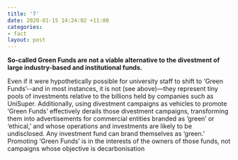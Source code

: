 ```yaml
---
title: '7'
date: 2020-01-15 14:24:02 +11:00
categories:
- fact
layout: post
---
```


**So-called Green Funds are not a viable alternative to the divestment of large industry-based and institutional funds.**

Even if it were hypothetically possible for university staff to shift to ‘Green Funds’--and in most instances, it is not (see above)—they represent tiny pools of investments relative to the billions held by companies such as UniSuper. Additionally, using divestment campaigns as vehicles to promote ‘Green Funds’ effectively derails those divestment campaigns, transforming them into advertisements for commercial entities branded as ‘green’ or ‘ethical,’ and whose operations and investments are likely to be undisclosed. Any investment fund can brand themselves as ‘green.’ Promoting ‘Green Funds’ is in the interests of the owners of those funds, not campaigns whose objective is decarbonisation
